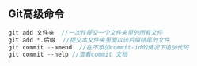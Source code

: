 ##  Git高级命令

~~~java
git add 文件夹  //一次性提交一个文件夹里的所有文件
git add *.后缀  //提交本文件夹里面以该后缀结尾的文件
git commit --amend  //在不添加commit-id的情况下追加代码
git commit --help //查看commit 文档

~~~

